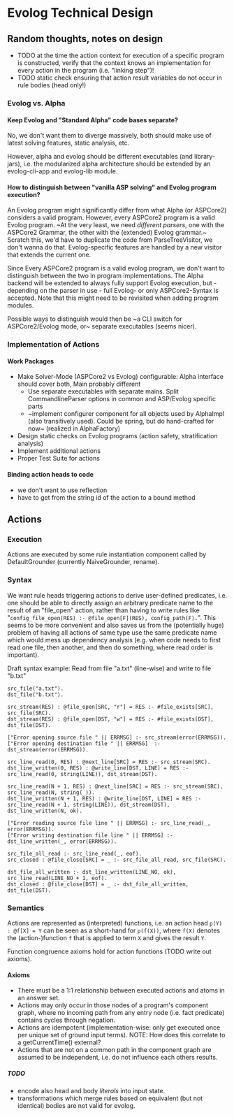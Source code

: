 # Evolog Technical Design

## Random thoughts, notes on design

- TODO at the time the action context for execution of a specific program is constructed, verify that the context knows an implementation for every action in the program (i.e. "linking step")!
- TODO static check ensuring that action result variables do not occur in rule bodies (head only!)

### Evolog vs. Alpha

#### Keep Evolog and "Standard Alpha" code bases separate?
No, we don't want them to diverge massively, both should make use of latest solving features, static analysis, etc.

However, alpha and evolog should be different executables (and library-jars), i.e. the modularized alpha architecture should be extended by an evolog-cli-app and evolog-lib module.

#### How to distinguish between "vanilla ASP solving" and Evolog program execution?
An Evolog program might significantly differ from what Alpha (or ASPCore2) considers a valid program. However, every ASPCore2 program is a valid Evolog program. ~At the very least, we need _different parsers_, one with the ASPCore2 Grammar, the other with the (extended) Evolog grammar.~ Scratch this, we'd have to duplicate  the code from ParseTreeVisitor, we don't wanna do that. Evolog-specific features are handled by a new visitor that extends the current one.

Since Every ASPCore2 program is a valid evolog program, we don't want to distinguish between the two in program implementations. The Alpha backend will be extended to always fully support Evolog execution, but - depending on the parser in use - full Evolog- or only ASPCore2-Syntax is accepted. Note that this might need to be revisited when adding program modules.

Possible ways to distinguish would then be ~a CLI switch for ASPCore2/Evolog mode, or~ separate executables (seems nicer).

### Implementation of Actions

#### Work Packages
- Make Solver-Mode (ASPCore2 vs Evolog) configurable: Alpha interface should cover both, Main probably different
    - Use separate executables with separate mains. Split CommandlineParser options in common and ASP/Evolog specific parts
    - ~implement configurer component for all objects used by AlphaImpl (also transitively used). Could be spring, but do hand-crafted for now~ (realized in AlphaFactory)
- Design static checks on Evolog programs (action safety, stratification analysis)
- Implement additional actions
- Proper Test Suite for actions

#### Binding action heads to code

* we don't want to use reflection
* have to get from the string id of the action to a bound method

## Actions

### Execution

Actions are executed by some rule instantiation component called by DefaultGrounder (currently NaiveGrounder, rename).

### Syntax

We want rule heads triggering actions to derive user-defined predicates, i.e. one should be able to directly assign an arbitrary predicate name to the result of an "file\_open" action, rather than having to write rules like "`config_file_open(RES) :- @file_open[F](RES), config_path(F).`". This seems to be more convenient and also saves us from the (potentially huge) problem of having all actions of same type use the same predicate name which would mess up dependency analysis (e.g. when code needs to first read one file, then another, and then do something, where read order is important).

Draft syntax example: Read from file "a.txt" (line-wise) and write to file "b.txt"
```
src_file("a.txt").
dst_file("b.txt").

src_stream(RES) : @file_open[SRC, "r"] = RES :- #file_exists[SRC], src_file(SRC).
dst_stream(RES) : @file_open[DST, "w"] = RES :- #file_exists[DST], dst_file(DST).

["Error opening source file " || ERRMSG] :- src_stream(error(ERRMSG)).
["Error opening destination file " || ERRMSG]  :- dst_stream(error(ERRMSG)).

src_line_read(0, RES) : @next_line[SRC] = RES :- src_stream(SRC).
dst_line_written(0, RES) : @write_line[DST, LINE] = RES :- src_line_read(0, string(LINE)), dst_stream(DST).

src_line_read(N + 1, RES) : @next_line[SRC] = RES :- src_stream(SRC), src_line_read(N, string(_)).
dst_line_written(N + 1, RES) : @write_line[DST, LINE] = RES :- src_line_read(N + 1, string(LINE)), dst_stream(DST), dst_line_written(N, ok).

["Error reading source file line " || ERRMSG] :- src_line_read(_, error(ERRMSG)).
["Error writing destination file line " || ERRMSG] :- dst_line_written(_, error(ERRMSG)).

src_file_all_read :- src_line_read(_, eof).
src_closed : @file_close[SRC] = _ :- src_file_all_read, src_file(SRC).

dst_file_all_written :- dst_line_written(LINE_NO, ok), src_line_read(LINE_NO + 1, eof).
dst_closed : @file_close[DST] = _ :- dst_file_all_written, dst_file(DST).

```

### Semantics

Actions are represented as (interpreted) functions, i.e. an action head `p(Y) : @f[X] = Y` can be seen as a short-hand for `p(f(X))`, where `f(X)` denotes the (action-)function `f` that is applied to term `X` and gives the result `Y`.

Function congruence axioms hold for action functions (TODO write out axioms).

#### Axioms

- There must be a 1:1 relationship between executed actions and atoms in an answer set.
- Actions may only occur in those nodes of a program's component graph, where no incoming path from any entry node (i.e. fact predicate) contains cycles through negation.
- Actions are idempotent (implementation-wise: only get executed once per unique set of ground input terms). NOTE: How does this correlate to a getCurrentTime() external?
- Actions that are not on a common path in the component graph are assumed to be independent, i.e. do not influence each others results.

##### TODO 

- encode also head and body *literals* into input state.
- transformations which merge rules based on equivalent (but not identical) bodies are not valid for evolog.




